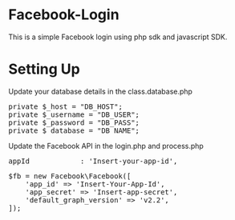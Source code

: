 # Facebook-Login
This is a simple Facebook login using php sdk and javascript SDK.

# Setting Up
Update your database details in the class.database.php 

<pre>
private $_host = "DB_HOST";
private $_username = "DB_USER";
private $_password = "DB_PASS";
private $_database = "DB_NAME";
</pre>

Update the Facebook API in the login.php and process.php

<pre>
appId            : 'Insert-your-app-id',
</pre>

<pre>
$fb = new Facebook\Facebook([
	'app_id' => 'Insert-Your-App-Id',
	'app_secret' => 'Insert-app-secret',
	'default_graph_version' => 'v2.2',
]);
</pre>
